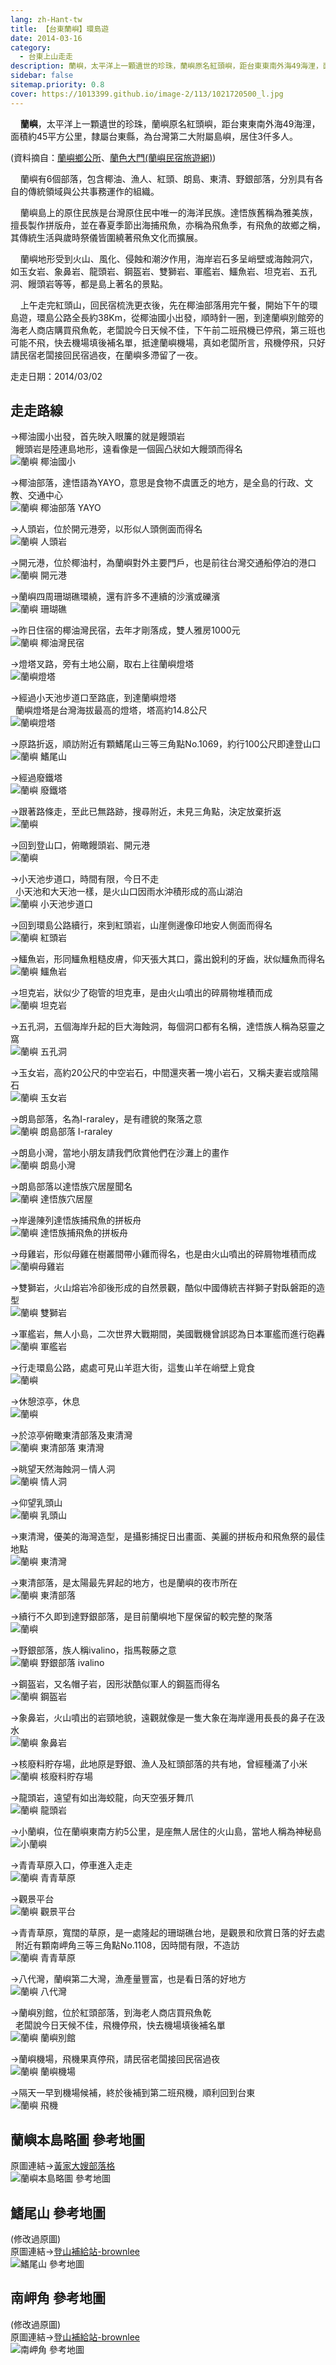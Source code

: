 ```yaml
---
lang: zh-Hant-tw
title: 【台東蘭嶼】環島遊
date: 2014-03-16
category: 
  - 台東上山走走
description: 蘭嶼，太平洋上一顆遺世的珍珠，蘭嶼原名紅頭嶼，距台東東南外海49海浬，面積約45平方公里，隸屬台東縣，為台灣第二大附屬島嶼，居住3仟多人。蘭嶼有6個部落，包含椰油、漁人、紅頭、朗島、東清、野銀部落，分別具有各自的傳統領域與公共事務運作的組織。 蘭嶼島上的原住民族是台灣原住民中唯一的海洋民族。達悟族舊稱為雅美族，擅長製作拼版舟，並在春夏季節出海捕飛魚，亦稱為飛魚季，有飛魚的故鄉之稱，其傳統生活與歲時祭儀皆圍繞著飛魚文化而擴展。
sidebar: false
sitemap.priority: 0.8
cover: https://1013399.github.io/image-2/113/1021720500_l.jpg
---
```


    **蘭嶼**，太平洋上一顆遺世的珍珠，蘭嶼原名紅頭嶼，距台東東南外海49海浬，面積約45平方公里，隸屬台東縣，為台灣第二大附屬島嶼，居住3仟多人。

(資料摘自：[蘭嶼鄉公所](http://lanyu.taitung.gov.tw/tour1-2.html)、[蘭色大門(蘭嶼民宿旅遊網)](http://travel.lanyu.info/))  

    蘭嶼有6個部落，包含椰油、漁人、紅頭、朗島、東清、野銀部落，分別具有各自的傳統領域與公共事務運作的組織。  

    蘭嶼島上的原住民族是台灣原住民中唯一的海洋民族。達悟族舊稱為雅美族，擅長製作拼版舟，並在春夏季節出海捕飛魚，亦稱為飛魚季，有飛魚的故鄉之稱，其傳統生活與歲時祭儀皆圍繞著飛魚文化而擴展。  

    蘭嶼地形受到火山、風化、侵蝕和潮汐作用，海岸岩石多呈峭壁或海蝕洞穴，如玉女岩、象鼻岩、龍頭岩、鋼盔岩、雙獅岩、軍艦岩、鱷魚岩、坦克岩、五孔洞、饅頭岩等等，都是島上著名的景點。  

    上午走完紅頭山，回民宿梳洗更衣後，先在椰油部落用完午餐，開始下午的環島遊，環島公路全長約38Km，從椰油國小出發，順時針一圈，到達蘭嶼別館旁的海老人商店購買飛魚乾，老闆說今日天候不佳，下午前二班飛機已停飛，第三班也可能不飛，快去機場填後補名單，抵達蘭嶼機場，真如老闆所言，飛機停飛，只好請民宿老闆接回民宿過夜，在蘭嶼多滯留了一夜。

走走日期：2014/03/02

## 走走路線
→椰油國小出發，首先映入眼簾的就是饅頭岩  
  饅頭岩是陸連島地形，遠看像是一個圓凸狀如大饅頭而得名  
![蘭嶼 椰油國小](https://1013399.github.io/image-2/113/1021720435_l.jpg)

→椰油部落，達悟語為YAYO，意思是食物不虞匱乏的地方，是全島的行政、文教、交通中心  
![蘭嶼 椰油部落 YAYO](https://1013399.github.io/image-2/113/1021720442_l.jpg)

→人頭岩，位於開元港旁，以形似人頭側面而得名  
![蘭嶼 人頭岩](https://1013399.github.io/image-2/113/1021720446_l.jpg)

→開元港，位於椰油村，為蘭嶼對外主要門戶，也是前往台灣交通船停泊的港口  
![蘭嶼 開元港](https://1013399.github.io/image-2/113/1021720455_l.jpg)

→蘭嶼四周珊瑚礁環繞，還有許多不連續的沙濱或礫濱  
![蘭嶼 珊瑚礁](https://1013399.github.io/image-2/113/1021720460_l.jpg)

→昨日住宿的椰油灣民宿，去年才剛落成，雙人雅房1000元  
![蘭嶼 椰油灣民宿](https://1013399.github.io/image-2/113/1021720463_l.jpg)

→燈塔叉路，旁有土地公廟，取右上往蘭嶼燈塔  
![蘭嶼燈塔](https://1013399.github.io/image-2/113/1021720465_l.jpg)

→經過小天池步道口至路底，到達蘭嶼燈塔  
  蘭嶼燈塔是台灣海拔最高的燈塔，塔高約14.8公尺  
![蘭嶼燈塔](https://1013399.github.io/image-2/113/1021720478_l.jpg)

→原路折返，順訪附近有顆鰭尾山三等三角點No.1069，約行100公尺即達登山口  
![蘭嶼 鰭尾山](https://1013399.github.io/image-2/113/1021720486_l.jpg)

→經過廢鐵塔  
![蘭嶼 廢鐵塔](https://1013399.github.io/image-2/113/1021720490_l.jpg)

→跟著路條走，至此已無路跡，搜尋附近，未見三角點，決定放棄折返  
![蘭嶼](https://1013399.github.io/image-2/113/1021720496_l.jpg)

→回到登山口，俯瞰饅頭岩、開元港  
![蘭嶼](https://1013399.github.io/image-2/113/1021720500_l.jpg)

→小天池步道口，時間有限，今日不走  
  小天池和大天池一樣，是火山口因雨水沖積形成的高山湖泊  
![蘭嶼 小天池步道口](https://1013399.github.io/image-2/113/1021720506_l.jpg)

→回到環島公路續行，來到紅頭岩，山崖側邊像印地安人側面而得名  
![蘭嶼 紅頭岩](https://1013399.github.io/image-2/113/1021720508_l.jpg)

→鱷魚岩，形同鱷魚粗糙皮膚，仰天張大其口，露出銳利的牙齒，狀似鱷魚而得名  
![蘭嶼 鱷魚岩](https://1013399.github.io/image-2/113/1021720513_l.jpg)

→坦克岩，狀似少了砲管的坦克車，是由火山噴出的碎屑物堆積而成  
![蘭嶼 坦克岩](https://1013399.github.io/image-2/113/1021720515_l.jpg)

→五孔洞，五個海岸升起的巨大海蝕洞，每個洞口都有名稱，達悟族人稱為惡靈之窩  
![蘭嶼 五孔洞](https://1013399.github.io/image-2/113/1021720525_l.jpg)

→玉女岩，高約20公尺的中空岩石，中間還夾著一塊小岩石，又稱夫妻岩或陰陽石  
![蘭嶼 玉女岩](https://1013399.github.io/image-2/113/1021720528_l.jpg)

→朗島部落，名為I-raraley，是有禮貌的聚落之意  
![蘭嶼 朗島部落 I-raraley](https://1013399.github.io/image-2/113/1021720533_l.jpg)

→朗島小灣，當地小朋友請我們欣賞他們在沙灘上的畫作  
![蘭嶼 朗島小灣](https://1013399.github.io/image-2/113/1021720538_l.jpg)

→朗島部落以達悟族穴居屋聞名  
![蘭嶼 達悟族穴居屋](https://1013399.github.io/image-2/113/1021720544_l.jpg)

→岸邊陳列達悟族捕飛魚的拼板舟  
![蘭嶼 達悟族捕飛魚的拼板舟](https://1013399.github.io/image-2/113/1021720547_l.jpg)

→母雞岩，形似母雞在樹叢間帶小雞而得名，也是由火山噴出的碎屑物堆積而成  
![蘭嶼母雞岩](https://1013399.github.io/image-2/113/1021720552_l.jpg)

→雙獅岩，火山熔岩冷卻後形成的自然景觀，酷似中國傳統吉祥獅子對臥磐距的造型  
![蘭嶼 雙獅岩](https://1013399.github.io/image-2/113/1021720556_l.jpg)

→軍艦岩，無人小島，二次世界大戰期間，美國戰機曾誤認為日本軍艦而進行砲轟  
![蘭嶼 軍艦岩](https://1013399.github.io/image-2/113/1021720559_l.jpg)

→行走環島公路，處處可見山羊逛大街，這隻山羊在峭壁上覓食  
![蘭嶼](https://1013399.github.io/image-2/113/1021720572_l.jpg)

→休憩涼亭，休息  
![蘭嶼](https://1013399.github.io/image-2/113/1021720576_l.jpg)

→於涼亭俯瞰東清部落及東清灣  
![蘭嶼 東清部落 東清灣](https://1013399.github.io/image-2/113/1021720580_l.jpg)

→眺望天然海蝕洞－情人洞  
![蘭嶼 情人洞](https://1013399.github.io/image-2/113/1021720582_l.jpg)

→仰望乳頭山  
![蘭嶼 乳頭山](https://1013399.github.io/image-2/113/1021720592_l.jpg)

→東清灣，優美的海灣造型，是攝影捕捉日出畫面、美麗的拼板舟和飛魚祭的最佳地點  
![蘭嶼 東清灣](https://1013399.github.io/image-2/113/1021720605_l.jpg)

→東清部落，是太陽最先昇起的地方，也是蘭嶼的夜市所在  
![蘭嶼 東清部落](https://1013399.github.io/image-2/113/1021720612_l.jpg)

→續行不久即到達野銀部落，是目前蘭嶼地下屋保留的較完整的聚落  
![蘭嶼](https://1013399.github.io/image-2/113/1021720618_l.jpg)

→野銀部落，族人稱ivalino，指馬鞍藤之意  
![蘭嶼 野銀部落 ivalino](https://1013399.github.io/image-2/113/1021720622_l.jpg)

→鋼盔岩，又名帽子岩，因形狀酷似軍人的鋼盔而得名  
![蘭嶼 鋼盔岩](https://1013399.github.io/image-2/113/1021720623_l.jpg)

→象鼻岩，火山噴出的岩頸地貌，遠觀就像是一隻大象在海岸邊用長長的鼻子在汲水  
![蘭嶼 象鼻岩](https://1013399.github.io/image-2/113/1021720629_l.jpg)

→核廢料貯存場，此地原是野銀、漁人及紅頭部落的共有地，曾經種滿了小米  
![蘭嶼 核廢料貯存場](https://1013399.github.io/image-2/113/1021720642_l.jpg)

→龍頭岩，遠望有如出海蛟龍，向天空張牙舞爪  
![蘭嶼 龍頭岩](https://1013399.github.io/image-2/113/1021720650_l.jpg)

→小蘭嶼，位在蘭嶼東南方約5公里，是座無人居住的火山島，當地人稱為神秘島  
![小蘭嶼](https://1013399.github.io/image-2/113/1021720656_l.jpg)

→青青草原入口，停車進入走走  
![蘭嶼 青青草原](https://1013399.github.io/image-2/113/1021720664_l.jpg)

→觀景平台  
![蘭嶼 觀景平台](https://1013399.github.io/image-2/113/1021720673_l.jpg)

→青青草原，寬闊的草原，是一處隆起的珊瑚礁台地，是觀景和欣賞日落的好去處  
  附近有顆南岬角三等三角點No.1108，因時間有限，不造訪  
![蘭嶼 青青草原](https://1013399.github.io/image-2/113/1021720676_l.jpg)

→八代灣，蘭嶼第二大灣，漁產量豐富，也是看日落的好地方  
![蘭嶼 八代灣](https://1013399.github.io/image-2/113/1021720680_l.jpg)

→蘭嶼別館，位於紅頭部落，到海老人商店買飛魚乾  
  老闆說今日天候不佳，飛機停飛，快去機場填後補名單  
![蘭嶼 蘭嶼別館](https://1013399.github.io/image-2/113/1021720686_l.jpg)

→蘭嶼機場，飛機果真停飛，請民宿老闆接回民宿過夜  
![蘭嶼 蘭嶼機場](https://1013399.github.io/image-2/113/1021720690_l.jpg)

→隔天一早到機場候補，終於後補到第二班飛機，順利回到台東  
![蘭嶼 飛機](https://1013399.github.io/image-2/113/1021720704_l.jpg)

## 蘭嶼本島略圖 參考地圖  
原圖連結→[黃家大嫂部落格](http://blog.xuite.net/lin6151/blog/166578765)  
![蘭嶼本島略圖 參考地圖](https://1013399.github.io/image-2/113/1021720813_l.jpg)

## 鰭尾山 參考地圖
(修改過原圖)  
原圖連結→[登山補給站-brownlee](http://www.keepon.com.tw/DiscussLoad.aspx?code=314B5CF9AEC3A19113F6CAA6F539A66291530486D0FDB682)  
![鰭尾山 參考地圖](https://1013399.github.io/image-2/113/1021720822_l.jpg)

## 南岬角 參考地圖
(修改過原圖)  
原圖連結→[登山補給站-brownlee](http://www.keepon.com.tw/DiscussLoad.aspx?code=314B5CF9AEC3A19113F6CAA6F539A66263A336825A018600)  
![南岬角 參考地圖](https://1013399.github.io/image-2/113/1021720824_l.jpg)